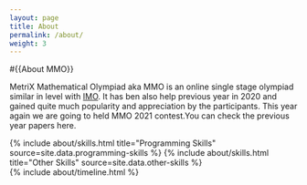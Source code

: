 ```yaml
---
layout: page
title: About
permalink: /about/
weight: 3
---
```

#{{About MMO}}

 MetriX Mathematical Olympiad aka MMO is an online single stage olympiad similar in level with <a href="http://www.imo-official.org/">IMO</a>. It has ben also help previous year in 2020 and gained quite much popularity and appreciation by the participants. This year again we are going to held MMO 2021 contest.You can check the previous year papers here.

<div class="row">
{% include about/skills.html title="Programming Skills" source=site.data.programming-skills %}
{% include about/skills.html title="Other Skills" source=site.data.other-skills %}
</div>

<div class="row">
{% include about/timeline.html %}
</div>
